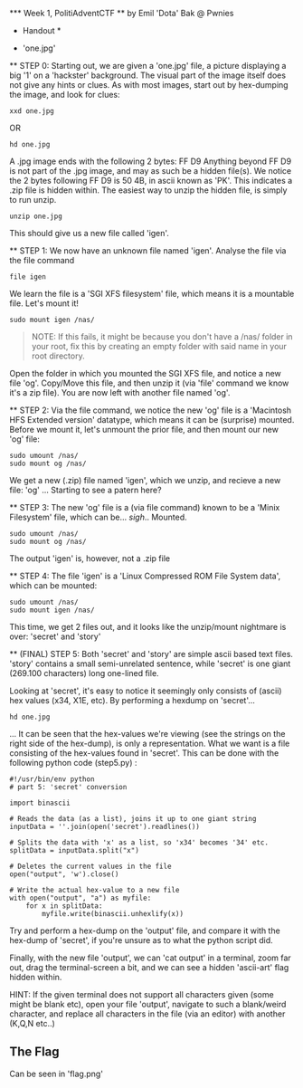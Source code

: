 *** Week 1, PolitiAdventCTF
**    by Emil 'Dota' Bak @ Pwnies

* Handout *
- 'one.jpg'


** STEP 0:
Starting out, we are given a 'one.jpg' file, a picture displaying
a big '1' on a 'hackster' background. The visual part of the image
itself does not give any hints or clues.
As with most images, start out by hex-dumping the image, and look
for clues:

```
xxd one.jpg
```
OR
```
hd one.jpg
```

A .jpg image ends with the following 2 bytes: FF D9
Anything beyond FF D9 is not part of the .jpg image, and may as such
be a hidden file(s). We notice the 2 bytes following FF D9 is 50 4B,
in ascii known as 'PK'. This indicates a .zip file is hidden within.
The easiest way to unzip the hidden file, is simply to run unzip.
```
unzip one.jpg
```
This should give us a new file called 'igen'.



** STEP 1:
We now have an unknown file named 'igen'. Analyse the file via
the file command
```
file igen
```
We learn the file is a 'SGI XFS filesystem' file, which means it is
a mountable file. Let's mount it!
```
sudo mount igen /nas/
```
> NOTE: If this fails, it might be because you don't have a /nas/ folder in your root,
> fix this by creating an empty folder with said name in your root directory.

Open the folder in which you mounted the SGI XFS file, and notice a new file 'og'.
Copy/Move this file, and then unzip it (via 'file' command we know it's a zip file).
You are now left with another file named 'og'.



** STEP 2:
Via the file command, we notice the new 'og' file is a 'Macintosh HFS Extended version' datatype,
which means it can be (surprise) mounted.
Before we mount it, let's unmount the prior file, and then mount our new 'og' file:
```
sudo umount /nas/
sudo mount og /nas/
```
We get a new (.zip) file named 'igen', which we unzip, and recieve a new file: 'og'
... Starting to see a patern here?



** STEP 3:
The new 'og' file is a (via file command) known to be a 'Minix Filesystem' file, which
can be... *sigh*.. Mounted.
```
sudo umount /nas/
sudo mount og /nas/
```
The output 'igen' is, however, not a .zip file



** STEP 4:
The file 'igen' is a 'Linux Compressed ROM File System data', which can be mounted:
```
sudo umount /nas/
sudo mount igen /nas/
```
This time, we get 2 files out, and it looks like the unzip/mount nightmare is over:
'secret' and 'story'



** (FINAL) STEP 5:
Both 'secret' and 'story' are simple ascii based text files. 'story' contains a small
semi-unrelated sentence, while 'secret' is one giant (269.100 characters) long one-lined file.

Looking at 'secret', it's easy to notice it seemingly only consists of (ascii) hex values (x34, X1E, etc).
By performing a hexdump on 'secret'...
```
hd one.jpg
```
... It can be seen that the hex-values we're viewing (see the strings on the right side of the hex-dump), 
is only a representation. What we want is a file consisting of the hex-values found in 'secret'.
This can be done with the following python code (step5.py) :
```
#!/usr/bin/env python
# part 5: 'secret' conversion 

import binascii

# Reads the data (as a list), joins it up to one giant string
inputData = ''.join(open('secret').readlines())

# Splits the data with 'x' as a list, so 'x34' becomes '34' etc.
splitData = inputData.split("x")

# Deletes the current values in the file
open("output", 'w').close()

# Write the actual hex-value to a new file
with open("output", "a") as myfile:
    for x in splitData:
        myfile.write(binascii.unhexlify(x))
```
Try and perform a hex-dump on the 'output' file, and compare it with the hex-dump of 'secret', if you're
unsure as to what the python script did.

Finally, with the new file 'output', we can 'cat output' in a terminal, zoom far out,
drag the terminal-screen a bit, and we can see a hidden 'ascii-art' flag hidden within.

HINT: If the given terminal does not support all characters given (some might be blank etc), open
your file 'output', navigate to such a blank/weird character, and replace all characters in the file
(via an editor) with another (K,Q,N etc..)


## The Flag
Can be seen in 'flag.png'










